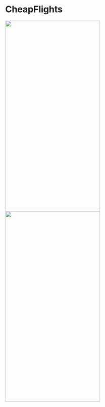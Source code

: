 # CheapFlights

<img src="https://github.com/dartchuwak/CheapFlights/assets/109591126/aec6f1dc-568e-417d-bcf4-ba0280e50485" width="300" height="600">

<img src="https://github.com/dartchuwak/CheapFlights/assets/109591126/1739531a-c268-4687-ad0a-1b518809626e" width="300" height="600">


